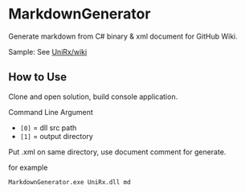 MarkdownGenerator
===
Generate markdown from C# binary & xml document for GitHub Wiki.

Sample: See [UniRx/wiki](https://github.com/neuecc/UniRx/wiki)

How to Use
---
Clone and open solution, build console application.

Command Line Argument
- `[0]` = dll src path
- `[1]` = output directory 

Put .xml on same directory, use document comment for generate.

for example

```
MarkdownGenerator.exe UniRx.dll md
```